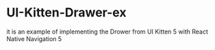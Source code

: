 # UI-Kitten-Drawer-ex

it is an example of implementing the Drower from UI Kitten 5 with React Native Navigation 5
